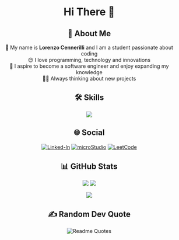 <div align="center">
<h1 align="center">Hi There 👋</h1>

<h2>💫 About Me</h2>
<p>
    👋 My name is <b>Lorenzo Cennerilli</b> and I am a student passionate about coding<br>
    😍 I love programming, technology and innovations<br>
    📖 I aspire to become a software engineer and enjoy expanding my knowledge<br>
    👨‍💻 Always thinking about new projects
</p>

<h2>🛠 Skills</h2>
<p>
    <a href="https://skillicons.dev">
        <img src="https://skillicons.dev/icons?i=python,cpp,html,css,java,js,git,github,vscode,visualstudio" align="center">
    </a>
</p>

<h2>🌐 Social</h2>
<a href="https://www.linkedin.com/in/lorenzo-cennerilli-a786a2290/" target="blank"><img align="center" src="https://img.shields.io/badge/Linked-In-1DA1F2?style=flat&logo=Linked-in&logoColor=white" alt="Linked-In"/></a>
<a href="https://microstudio.io/lollocenne/" target="blank"><img align="center" src="https://img.shields.io/badge/micro-Studio-1DA1F2" alt="microStudio"/></a>
<a href="https://leetcode.com/u/LolloCenne/" target="blank"><img align="center" src="https://img.shields.io/badge/Leet-Code-1DA1F2" alt="LeetCode"/></a>

## 📊 GitHub Stats

<div display="inline">
    
![](https://github-readme-streak-stats.herokuapp.com/?user=lollocenne&theme=codeSTACKr)
![](https://github-readme-stats.vercel.app/api/top-langs/?username=lollocenne&theme=codeSTACKr)
</div>

![](https://github-readme-stats.vercel.app/api?username=lollocenne&theme=codeSTACKr)


## ✍️ Random Dev Quote
![Readme Quotes](https://quotes-github-readme.vercel.app/api?type=horizontal&theme=dark)
</div>
